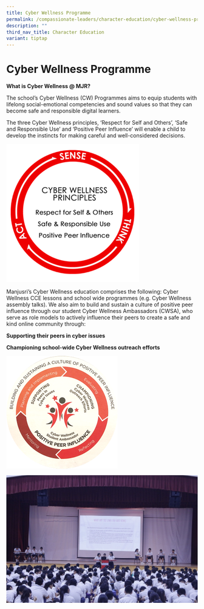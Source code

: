 ```yaml
---
title: Cyber Wellness Programme
permalink: /compassionate-leaders/character-education/cyber-wellness-programme/
description: ""
third_nav_title: Character Education
variant: tiptap
---
```

# **Cyber Wellness Programme**

 **<b>What is Cyber Wellness @ MJR? </b>** 

The school’s Cyber Wellness (CW) Programmes aims to equip students with lifelong social-emotional competencies and sound values so that they can become safe and responsible digital learners.  
  
The three Cyber Wellness principles, ‘Respect for Self and Others’, ‘Safe and Responsible Use’ and ‘Positive Peer Influence’ will enable a child to develop the instincts for making careful and well-considered decisions.

![](/images/Compassionate%20Leaders/cyber1.png)


Manjusri’s Cyber Wellness education comprises the following: Cyber Wellness CCE lessons and school wide programmes (e.g. Cyber Wellness assembly talks). We also aim to build and sustain a culture of positive peer influence through our student Cyber Wellness Ambassadors (CWSA), who serve as&nbsp;role models to actively influence their peers to create a safe and kind online community through:  

**Supporting their peers in cyber issues**

**Championing school-wide Cyber Wellness outreach efforts**

![](/images/Compassionate%20Leaders/cyber2.png)


![](/images/Compassionate%20Leaders/_MG_6539.jpg)